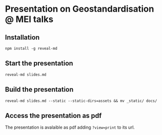 # Presentation on Geostandardisation @ MEI talks 

## Installation

```console
npm install -g reveal-md
```

## Start the presentation

```console
reveal-md slides.md
```
## Build the presentation

```console
reveal-md slides.md --static --static-dirs=assets && mv _static/ docs/
```

## Access the presentation as pdf

The presentation is avalaible as pdf adding `?view=print` to its url.